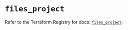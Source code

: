 # `files_project`

Refer to the Terraform Registry for docs: [`files_project`](https://registry.terraform.io/providers/files-com/files/0.1.365/docs/resources/project).
